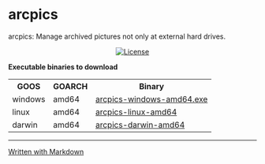 # arcpics
arcpics: Manage archived pictures not only at external hard drives.

<p align="center">

<a href="https://github.com/chlachula/arcpics/blob/main/LICENSE">
   <img alt="License" src="https://shields.io/badge/license-MIT-green" />
</a>

</p>

**Executable binaries to download**
<a name="download"></a>
<table>
<tr><th>GOOS</th><th>GOARCH</th><th>Binary</th></tr>
<tr><td>windows</td><td>amd64</td><td><a href="binary/arcpics-windows-amd64.exe">arcpics-windows-amd64.exe</a></td></tr>
<tr><td>linux</td><td>amd64</td><td><a href="binary/arcpics-linux-amd64">arcpics-linux-amd64</a></td></tr>
<tr><td>darwin</td><td>amd64</td><td><a href="binary/arcpics-darwin-amd64">arcpics-darwin-amd64</a></td></tr>
</table>

***
[Written with Markdown](https://www.markdownguide.org/basic-syntax/)